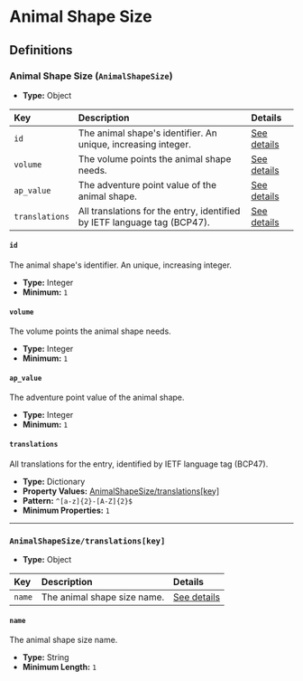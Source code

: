# Animal Shape Size

## Definitions

### <a name="AnimalShapeSize"></a> Animal Shape Size (`AnimalShapeSize`)

- **Type:** Object

Key | Description | Details
:-- | :-- | :--
`id` | The animal shape's identifier. An unique, increasing integer. | <a href="#AnimalShapeSize/id">See details</a>
`volume` | The volume points the animal shape needs. | <a href="#AnimalShapeSize/volume">See details</a>
`ap_value` | The adventure point value of the animal shape. | <a href="#AnimalShapeSize/ap_value">See details</a>
`translations` | All translations for the entry, identified by IETF language tag (BCP47). | <a href="#AnimalShapeSize/translations">See details</a>

#### <a name="AnimalShapeSize/id"></a> `id`

The animal shape's identifier. An unique, increasing integer.

- **Type:** Integer
- **Minimum:** `1`

#### <a name="AnimalShapeSize/volume"></a> `volume`

The volume points the animal shape needs.

- **Type:** Integer
- **Minimum:** `1`

#### <a name="AnimalShapeSize/ap_value"></a> `ap_value`

The adventure point value of the animal shape.

- **Type:** Integer
- **Minimum:** `1`

#### <a name="AnimalShapeSize/translations"></a> `translations`

All translations for the entry, identified by IETF language tag (BCP47).

- **Type:** Dictionary
- **Property Values:** <a href="#AnimalShapeSize/translations[key]">AnimalShapeSize/translations[key]</a>
- **Pattern:** `^[a-z]{2}-[A-Z]{2}$`
- **Minimum Properties:** `1`

---

### <a name="AnimalShapeSize/translations[key]"></a> `AnimalShapeSize/translations[key]`

- **Type:** Object

Key | Description | Details
:-- | :-- | :--
`name` | The animal shape size name. | <a href="#AnimalShapeSize/translations[key]/name">See details</a>

#### <a name="AnimalShapeSize/translations[key]/name"></a> `name`

The animal shape size name.

- **Type:** String
- **Minimum Length:** `1`
